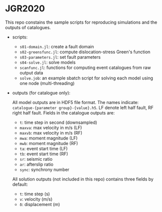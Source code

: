 # JGR2020

This repo constains the sample scripts for reproducing simulations and the outputs of catalogues.

- scripts:
    - `s01-domain.jl`: create a fault domain
    - `s02-greensfunc.jl`: compute dislocation-stress Green's function
    - `s03-parameters.jl`: set fault parameters
    - `s04-solve.jl`: solve models
    - `scanfunc.jl`: functions for computing event catalogues from raw output data
    - `solve.job`: an example sbatch script for solving each model using one node (multi-threading)


- outputs (for catalogue only):

    All model outputs are in HDF5 file format. The names indicate: `catalogue-{parameter group}-{value}.h5`. LF denote left half fault, RF right half fault. Fields in the catalogue outputs are:

    - `t`: time step in second (downsampled)
    - `maxva`: max velocity in m/s (LF)
    - `maxvb`: max velocity in m/s (RF)
    - `mwa`: moment magnitude (LF)
    - `mwb`: moment magnitude (RF)
    - `ta`: event start time (LF)
    - `tb`: event start time (RF)
    - `sr`: seismic ratio
    - `ar`: afterslip ratio
    - `sync`: synchrony number


    All solution outputs (not included in this repo) contains three fields by default:

    - `t`: time step (s)
    - `v`: velocity (m/s)
    - `δ`: displacement (m)